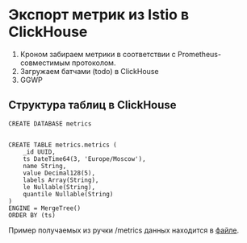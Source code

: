 # Экспорт метрик из Istio в ClickHouse

1. Кроном забираем метрики в соответствии с Prometheus-совместимым протоколом.
2. Загружаем батчами (todo) в ClickHouse
3. GGWP

## Структура таблиц в ClickHouse
```
CREATE DATABASE metrics


CREATE TABLE metrics.metrics (
    _id UUID,
    ts DateTime64(3, 'Europe/Moscow'),
    name String,
    value Decimal128(5),
    labels Array(String),
    le Nullable(String),
    quantile Nullable(String)
)
ENGINE = MergeTree()
ORDER BY (ts)
```

Пример получаемых из ручки /metrics данных находится в [файле](src/main/java/ru/cshse/project/sources/dummy_metrics.txt). 